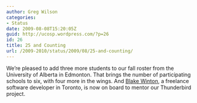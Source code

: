 ```yaml
---
author: Greg Wilson
categories:
- Status
date: 2009-08-08T15:20:05Z
guid: http://ucosp.wordpress.com/?p=26
id: 26
title: 25 and Counting
url: /2009-2010/status/2009/08/25-and-counting/
---
```


We&#8217;re pleased to add three more students to our fall roster from the University of Alberta in Edmonton. That brings the number of participating schools to six, with four more in the wings. And [Blake Winton](http://bwinton.latte.ca/), a freelance software developer in Toronto, is now on board to mentor our Thunderbird project.